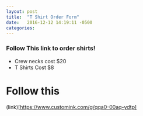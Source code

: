 ```yaml
---
layout: post
title:  "T Shirt Order Form"
date:   2016-12-12 14:19:11 -0500
categories:
---
```


### Follow This link to order shirts!

- Crew necks cost $20
- T Shirts Cost $8

# Follow this
(link)[https://www.customink.com/g/qqa0-00aq-ydtp]
